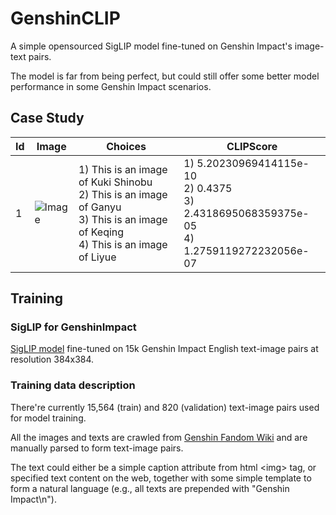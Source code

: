 # GenshinCLIP
A simple opensourced SigLIP model fine-tuned on Genshin Impact's image-text pairs.

The model is far from being perfect, but could still offer some better model performance in some Genshin Impact scenarios.

## Case Study
| Id | Image | Choices                                                                                                                                | CLIPScore                                                                                         |
|----|----------|----------------------------------------------------------------------------------------------------------------------------------------|---------------------------------------------------------------------------------------------------|
| 1  |![Image](https://static.wikia.nocookie.net/gensin-impact/images/2/24/Ganyu_Card.png/revision/latest?cb=20230519012433)| 1) This is an image of Kuki Shinobu<br/>2) This is an image of Ganyu<br/>3) This is an image of Keqing<br/>4) This is an image of Liyue| 1) 5.20230969414115e-10<br/>2) 0.4375<br/>3) 2.4318695068359375e-05<br/>4) 1.2759119272232056e-07 |


## Training
### SigLIP for GenshinImpact

[SigLIP model](https://huggingface.co/timm/ViT-SO400M-14-SigLIP-384) fine-tuned on 15k Genshin Impact English text-image pairs at resolution 384x384.

### Training data description

There're currently 15,564 (train) and 820 (validation) text-image pairs used for model training.

All the images and texts are crawled from [Genshin Fandom Wiki](https://genshin-impact.fandom.com/wiki) and are manually parsed to form text-image pairs.

The text could either be a simple caption attribute from html \<img\> tag, or specified text content on the web, together with some simple template to form a natural language (e.g., all texts are prepended with "Genshin Impact\n").


